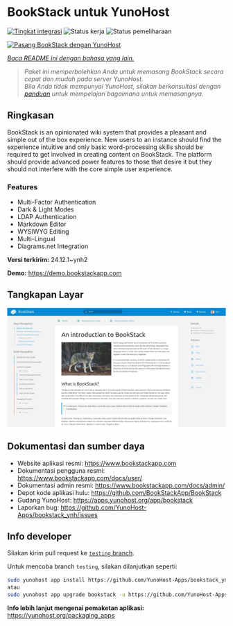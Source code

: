 <!--
N.B.: README ini dibuat secara otomatis oleh <https://github.com/YunoHost/apps/tree/master/tools/readme_generator>
Ini TIDAK boleh diedit dengan tangan.
-->

# BookStack untuk YunoHost

[![Tingkat integrasi](https://apps.yunohost.org/badge/integration/bookstack)](https://ci-apps.yunohost.org/ci/apps/bookstack/)
![Status kerja](https://apps.yunohost.org/badge/state/bookstack)
![Status pemeliharaan](https://apps.yunohost.org/badge/maintained/bookstack)

[![Pasang BookStack dengan YunoHost](https://install-app.yunohost.org/install-with-yunohost.svg)](https://install-app.yunohost.org/?app=bookstack)

*[Baca README ini dengan bahasa yang lain.](./ALL_README.md)*

> *Paket ini memperbolehkan Anda untuk memasang BookStack secara cepat dan mudah pada server YunoHost.*  
> *Bila Anda tidak mempunyai YunoHost, silakan berkonsultasi dengan [panduan](https://yunohost.org/install) untuk mempelajari bagaimana untuk memasangnya.*

## Ringkasan

BookStack is an opinionated wiki system that provides a pleasant and simple out of the box experience. New users to an instance should find the experience intuitive and only basic word-processing skills should be required to get involved in creating content on BookStack. The platform should provide advanced power features to those that desire it but they should not interfere with the core simple user experience.

### Features

- Multi-Factor Authentication
- Dark & Light Modes
- LDAP Authentication
- Markdown Editor
- WYSIWYG Editing
- Multi-Lingual
- Diagrams.net Integration


**Versi terkirim:** 24.12.1~ynh2

**Demo:** <https://demo.bookstackapp.com>

## Tangkapan Layar

![Tangkapan Layar pada BookStack](./doc/screenshots/screenshot.png)

## Dokumentasi dan sumber daya

- Website aplikasi resmi: <https://www.bookstackapp.com>
- Dokumentasi pengguna resmi: <https://www.bookstackapp.com/docs/user/>
- Dokumentasi admin resmi: <https://www.bookstackapp.com/docs/admin/>
- Depot kode aplikasi hulu: <https://github.com/BookStackApp/BookStack>
- Gudang YunoHost: <https://apps.yunohost.org/app/bookstack>
- Laporkan bug: <https://github.com/YunoHost-Apps/bookstack_ynh/issues>

## Info developer

Silakan kirim pull request ke [`testing` branch](https://github.com/YunoHost-Apps/bookstack_ynh/tree/testing).

Untuk mencoba branch `testing`, silakan dilanjutkan seperti:

```bash
sudo yunohost app install https://github.com/YunoHost-Apps/bookstack_ynh/tree/testing --debug
atau
sudo yunohost app upgrade bookstack -u https://github.com/YunoHost-Apps/bookstack_ynh/tree/testing --debug
```

**Info lebih lanjut mengenai pemaketan aplikasi:** <https://yunohost.org/packaging_apps>
